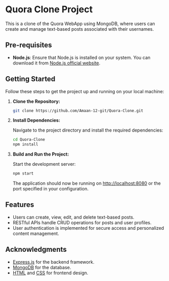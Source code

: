 # Quora Clone Project

This is a clone of the Quora WebApp using MongoDB, where users can create and manage text-based posts associated with their usernames.

## Pre-requisites

- **Node.js**: Ensure that Node.js is installed on your system. You can download it from [Node.js official website](https://nodejs.org/).

## Getting Started

Follow these steps to get the project up and running on your local machine:

1. **Clone the Repository:**

   ```bash
   git clone https://github.com/Amaan-12-git/Quora-Clone.git
   ```

2. **Install Dependencies:**

   Navigate to the project directory and install the required dependencies:

   ```bash
   cd Quora-Clone
   npm install
   ```

3. **Build and Run the Project:**

   Start the development server:

   ```bash
   npm start
   ```

   The application should now be running on [http://localhost:8080](http://localhost:8080) or the port specified in your configuration.

## Features

- Users can create, view, edit, and delete text-based posts.
- RESTful APIs handle CRUD operations for posts and user profiles.
- User authentication is implemented for secure access and personalized content management.

## Acknowledgments

- [Express.js](https://expressjs.com/) for the backend framework.
- [MongoDB](https://www.mongodb.com/) for the database.
- [HTML](https://developer.mozilla.org/en-US/docs/Web/HTML) and [CSS](https://developer.mozilla.org/en-US/docs/Web/CSS) for frontend design.
